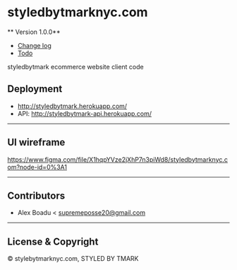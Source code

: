 # styledbytmarknyc.com

** Version 1.0.0** 
- [Change log](CHANGELOG.md)
- [Todo](Todo.md)

styledbytmark ecommerce website client code

## Deployment
- http://styledbytmark.herokuapp.com/
- API: http://styledbytmark-api.herokuapp.com/

---

## UI wireframe

https://www.figma.com/file/X1hqpYVze2jXhP7n3piWd8/styledbytmarknyc.com?node-id=0%3A1

---

## Contributors

- Alex Boadu    < supremeposse20@gmail.com

---

## License & Copyright

© stylebytmarknyc.com, STYLED BY TMARK
